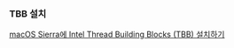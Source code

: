 ### TBB 설치

[macOS Sierra에 Intel Thread Building Blocks (TBB) 설치하기](https://mansoo-sw.blogspot.kr/2016/10/macos-sierra-intel-thread-building.html)